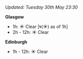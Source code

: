 *Updated: Tuesday 30th May 23:30*

**Glasgow**

* 1h: :sunny: Clear [:cyclone:(:sunny:) as of 1h]
* 2h - 12h: :sunny: Clear

**Edinburgh**

* 1h - 12h: :sunny: Clear
